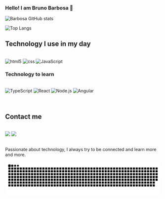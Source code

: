 
### Hello! I am Bruno Barbosa 👋

<diV>
  
  ![Barbosa GitHub stats](https://github-readme-stats.vercel.app/api?username=devbarbosa&show_icons=true&theme=radical)
  
  ![Top Langs](https://github-readme-stats.vercel.app/api/top-langs/?username=devbarbosa&layout=compact&theme=radical)
</div>




## Technology I use in my day

<div style="display: inline_block"><br/>
  <img align="center" src="https://cdn.jsdelivr.net/gh/devicons/devicon/icons/html5/html5-plain-wordmark.svg" alt="html5" heigth="60" width="60"/>
  <img align="center" src="https://cdn.jsdelivr.net/gh/devicons/devicon/icons/css3/css3-plain-wordmark.svg" alt="css" heigth="60" width="60"/>
  <img align="center" src="https://cdn.jsdelivr.net/gh/devicons/devicon/icons/javascript/javascript-original.svg" alt="JavaScript" heigth="60" width="60"/>
</div>


### Technology to learn

<div style="display: inline_block"><br/>
  <img align="center" src="https://cdn.jsdelivr.net/gh/devicons/devicon/icons/typescript/typescript-original.svg" alt="TypeScript" heigth="50" width="50"/>
  <img align="center" src="https://cdn.jsdelivr.net/gh/devicons/devicon/icons/react/react-original.svg" alt="React" heigth="50" width="50"/>
  <img align="center" src="https://cdn.jsdelivr.net/gh/devicons/devicon/icons/nodejs/nodejs-original.svg" alt="Node.js" heigth="50" width="50"/>
  <img align="center" src="https://cdn.jsdelivr.net/gh/devicons/devicon/icons/angularjs/angularjs-original.svg" alt="Angular" heigth="50" width="50"/>
</div><br /><br />

## Contact me
<div style="display: inline_block"><br />
  <a href = "mailto:bruno.b.madureira@gmail.com"><img src="https://img.shields.io/badge/-Gmail-%23333?style=for-the-badge&logo=gmail&logoColor=white" target="_blank"></a>
  <a href="https://www.linkedin.com/in/bruno-barbosa-madureira-28572583/" target="_blank"><img src="https://img.shields.io/badge/-LinkedIn-%230077B5?style=for-the-badge&logo=linkedin&logoColor=white" target="_blank"></a>
</div><br>


Passionate about technology, I always try to be connected and learn more and more.<br />

![Snake animation](https://github.com/devbarbosa/devbarbosa/blob/output/github-contribution-grid-snake.svg)

